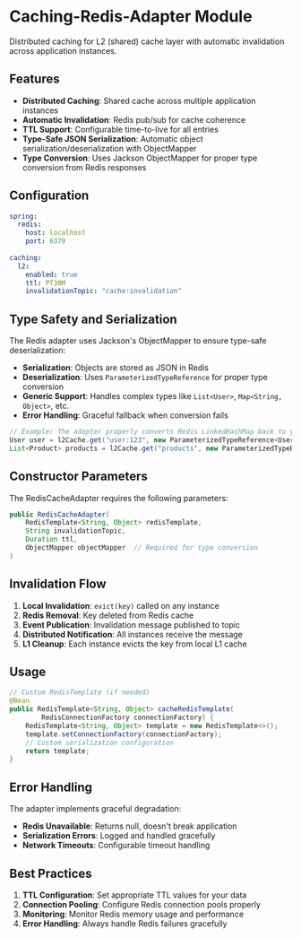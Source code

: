 # Caching-Redis-Adapter Module

Distributed caching for L2 (shared) cache layer with automatic invalidation across application instances.

## Features

- **Distributed Caching**: Shared cache across multiple application instances
- **Automatic Invalidation**: Redis pub/sub for cache coherence
- **TTL Support**: Configurable time-to-live for all entries
- **Type-Safe JSON Serialization**: Automatic object serialization/deserialization with ObjectMapper
- **Type Conversion**: Uses Jackson ObjectMapper for proper type conversion from Redis responses

## Configuration

```yaml
spring:
  redis:
    host: localhost
    port: 6379
    
caching:
  l2:
    enabled: true
    ttl: PT30M
    invalidationTopic: "cache:invalidation"
```

## Type Safety and Serialization

The Redis adapter uses Jackson's ObjectMapper to ensure type-safe deserialization:

- **Serialization**: Objects are stored as JSON in Redis
- **Deserialization**: Uses `ParameterizedTypeReference` for proper type conversion
- **Generic Support**: Handles complex types like `List<User>`, `Map<String, Object>`, etc.
- **Error Handling**: Graceful fallback when conversion fails

```java
// Example: The adapter properly converts Redis LinkedHashMap back to your type
User user = l2Cache.get("user:123", new ParameterizedTypeReference<User>(){});
List<Product> products = l2Cache.get("products", new ParameterizedTypeReference<List<Product>>(){});
```

## Constructor Parameters

The RedisCacheAdapter requires the following parameters:

```java
public RedisCacheAdapter(
    RedisTemplate<String, Object> redisTemplate,
    String invalidationTopic,
    Duration ttl,
    ObjectMapper objectMapper  // Required for type conversion
)
```

## Invalidation Flow

1. **Local Invalidation**: `evict(key)` called on any instance
2. **Redis Removal**: Key deleted from Redis cache
3. **Event Publication**: Invalidation message published to topic
4. **Distributed Notification**: All instances receive the message
5. **L1 Cleanup**: Each instance evicts the key from local L1 cache

## Usage

```java
// Custom RedisTemplate (if needed)
@Bean
public RedisTemplate<String, Object> cacheRedisTemplate(
        RedisConnectionFactory connectionFactory) {
    RedisTemplate<String, Object> template = new RedisTemplate<>();
    template.setConnectionFactory(connectionFactory);
    // Custom serialization configuration
    return template;
}
```

## Error Handling

The adapter implements graceful degradation:
- **Redis Unavailable**: Returns null, doesn't break application
- **Serialization Errors**: Logged and handled gracefully
- **Network Timeouts**: Configurable timeout handling

## Best Practices

1. **TTL Configuration**: Set appropriate TTL values for your data
2. **Connection Pooling**: Configure Redis connection pools properly
3. **Monitoring**: Monitor Redis memory usage and performance
4. **Error Handling**: Always handle Redis failures gracefully
